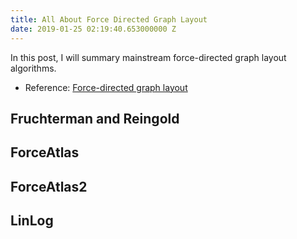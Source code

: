 ```yaml
---
title: All About Force Directed Graph Layout
date: 2019-01-25 02:19:40.653000000 Z
---
```


In this post, I will summary mainstream force-directed graph layout algorithms.

- Reference: [Force-directed graph layout](https://ccvisu.sosy-lab.org/manual/main007.html)

## Fruchterman and Reingold

## ForceAtlas

## ForceAtlas2

## LinLog
